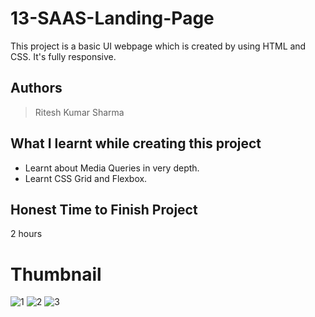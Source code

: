 
# 13-SAAS-Landing-Page

This project is a basic UI webpage which is created by using HTML and CSS. It's fully responsive.





## Authors

 >Ritesh Kumar Sharma


## What I learnt while creating this project

- Learnt about Media Queries in very depth.
- Learnt CSS Grid and Flexbox.



## Honest Time to Finish Project

2 hours



# Thumbnail
![1](https://user-images.githubusercontent.com/109421054/185067528-a7eed640-8f8f-4650-a10c-d0cbecbc723c.PNG)
![2](https://user-images.githubusercontent.com/109421054/185067553-35ddd223-bf69-4a03-9ce7-28ebafd08498.PNG)
![3](https://user-images.githubusercontent.com/109421054/185067579-9f229df8-debd-4ed1-bd00-7614b4c1f662.PNG)

